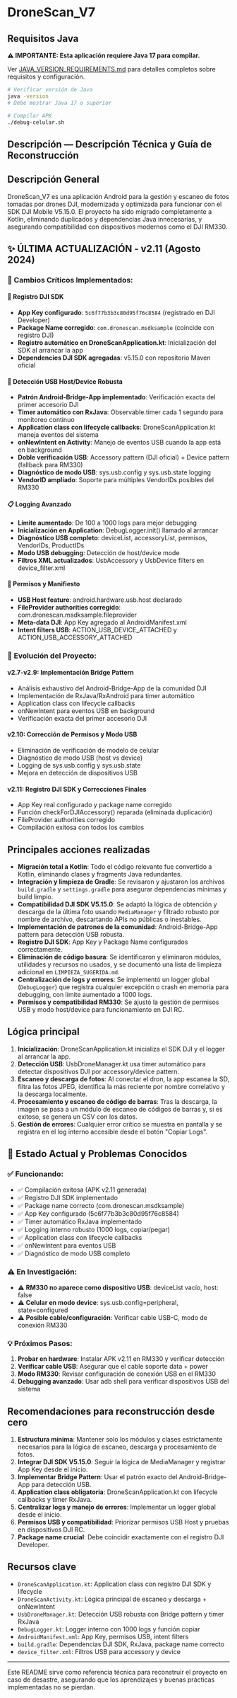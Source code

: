 
# DroneScan_V7

## Requisitos Java

**⚠️ IMPORTANTE: Esta aplicación requiere Java 17 para compilar.**

Ver [JAVA_VERSION_REQUIREMENTS.md](JAVA_VERSION_REQUIREMENTS.md) para detalles completos sobre requisitos y configuración.

```bash
# Verificar versión de Java
java -version
# Debe mostrar Java 17 o superior

# Compilar APK
./debug-celular.sh
```

## Descripción — Descripción Técnica y Guía de Reconstrucción

## Descripción General
DroneScan_V7 es una aplicación Android para la gestión y escaneo de fotos tomadas por drones DJI, modernizada y optimizada para funcionar con el SDK DJI Mobile V5.15.0. El proyecto ha sido migrado completamente a Kotlin, eliminando duplicados y dependencias Java innecesarias, y asegurando compatibilidad con dispositivos modernos como el DJI RM330.

## ✨ ÚLTIMA ACTUALIZACIÓN - v2.11 (Agosto 2024)

### 🔧 Cambios Críticos Implementados:

#### **📱 Registro DJI SDK**
- **App Key configurado**: `5c6f77b3b3c80d95f76c8584` (registrado en DJI Developer)
- **Package Name corregido**: `com.dronescan.msdksample` (coincide con registro DJI)
- **Registro automático en DroneScanApplication.kt**: Inicialización del SDK al arrancar la app
- **Dependencies DJI SDK agregadas**: v5.15.0 con repositorio Maven oficial

#### **🔌 Detección USB Host/Device Robusta**
- **Patrón Android-Bridge-App implementado**: Verificación exacta del primer accesorio DJI
- **Timer automático con RxJava**: Observable.timer cada 1 segundo para monitoreo continuo
- **Application class con lifecycle callbacks**: DroneScanApplication.kt maneja eventos del sistema
- **onNewIntent en Activity**: Manejo de eventos USB cuando la app está en background
- **Doble verificación USB**: Accessory pattern (DJI oficial) + Device pattern (fallback para RM330)
- **Diagnóstico de modo USB**: sys.usb.config y sys.usb.state logging
- **VendorID ampliado**: Soporte para múltiples VendorIDs posibles del RM330

#### **📋 Logging Avanzado**
- **Límite aumentado**: De 100 a 1000 logs para mejor debugging
- **Inicialización en Application**: DebugLogger.init() llamado al arrancar
- **Diagnóstico USB completo**: deviceList, accessoryList, permisos, VendorIDs, ProductIDs
- **Modo USB debugging**: Detección de host/device mode
- **Filtros XML actualizados**: UsbAccessory y UsbDevice filters en device_filter.xml

#### **🔐 Permisos y Manifiesto**
- **USB Host feature**: android.hardware.usb.host declarado
- **FileProvider authorities corregido**: com.dronescan.msdksample.fileprovider
- **Meta-data DJI**: App Key agregado al AndroidManifest.xml
- **Intent filters USB**: ACTION_USB_DEVICE_ATTACHED y ACTION_USB_ACCESSORY_ATTACHED

### 🔄 Evolución del Proyecto:

#### **v2.7-v2.9**: Implementación Bridge Pattern
- Análisis exhaustivo del Android-Bridge-App de la comunidad DJI
- Implementación de RxJava/RxAndroid para timer automático
- Application class con lifecycle callbacks
- onNewIntent para eventos USB en background
- Verificación exacta del primer accesorio DJI

#### **v2.10**: Corrección de Permisos y Modo USB
- Eliminación de verificación de modelo de celular
- Diagnóstico de modo USB (host vs device)
- Logging de sys.usb.config y sys.usb.state
- Mejora en detección de dispositivos USB

#### **v2.11**: Registro DJI SDK y Correcciones Finales
- App Key real configurado y package name corregido
- Función checkForDJIAccessory() reparada (eliminada duplicación)
- FileProvider authorities corregido
- Compilación exitosa con todos los cambios

## Principales acciones realizadas
- **Migración total a Kotlin**: Todo el código relevante fue convertido a Kotlin, eliminando clases y fragments Java redundantes.
- **Integración y limpieza de Gradle**: Se revisaron y ajustaron los archivos `build.gradle` y `settings.gradle` para asegurar dependencias mínimas y build limpio.
- **Compatibilidad DJI SDK V5.15.0**: Se adaptó la lógica de obtención y descarga de la última foto usando `MediaManager` y filtrado robusto por nombre de archivo, descartando APIs no públicas o inestables.
- **Implementación de patrones de la comunidad**: Android-Bridge-App pattern para detección USB robusta.
- **Registro DJI SDK**: App Key y Package Name configurados correctamente.
- **Eliminación de código basura**: Se identificaron y eliminaron módulos, utilidades y recursos no usados, y se documentó una lista de limpieza adicional en `LIMPIEZA_SUGERIDA.md`.
- **Centralización de logs y errores**: Se implementó un logger global (`DebugLogger`) que registra cualquier excepción o crash en memoria para debugging, con límite aumentado a 1000 logs.
- **Permisos y compatibilidad RM330**: Se ajustó la gestión de permisos USB y modo host/device para funcionamiento en DJI RC.

## Lógica principal
1. **Inicialización**: DroneScanApplication.kt inicializa el SDK DJI y el logger al arrancar la app.
2. **Detección USB**: UsbDroneManager.kt usa timer automático para detectar dispositivos DJI por accessory/device pattern.
3. **Escaneo y descarga de fotos**: Al conectar el dron, la app escanea la SD, filtra las fotos JPEG, identifica la más reciente por nombre correlativo y la descarga localmente.
4. **Procesamiento y escaneo de código de barras**: Tras la descarga, la imagen se pasa a un módulo de escaneo de códigos de barras y, si es exitoso, se genera un CSV con los datos.
5. **Gestión de errores**: Cualquier error crítico se muestra en pantalla y se registra en el log interno accesible desde el botón "Copiar Logs".

## 🔧 Estado Actual y Problemas Conocidos

### ✅ Funcionando:
- ✅ Compilación exitosa (APK v2.11 generada)
- ✅ Registro DJI SDK implementado
- ✅ Package name correcto (com.dronescan.msdksample)
- ✅ App Key configurado (5c6f77b3b3c80d95f76c8584)
- ✅ Timer automático RxJava implementado
- ✅ Logging interno robusto (1000 logs, copiar/pegar)
- ✅ Application class con lifecycle callbacks
- ✅ onNewIntent para eventos USB
- ✅ Diagnóstico de modo USB completo

### ⚠️ En Investigación:
- ⚠️ **RM330 no aparece como dispositivo USB**: deviceList vacío, host: false
- ⚠️ **Celular en modo device**: sys.usb.config=peripheral, state=configured
- ⚠️ **Posible cable/configuración**: Verificar cable USB-C, modo de conexión RM330

### 💡 Próximos Pasos:
1. **Probar en hardware**: Instalar APK v2.11 en RM330 y verificar detección
2. **Verificar cable USB**: Asegurar que el cable soporte data + power
3. **Modo RM330**: Revisar configuración de conexión USB en el RM330
4. **Debugging avanzado**: Usar adb shell para verificar dispositivos USB del sistema

## Recomendaciones para reconstrucción desde cero
1. **Estructura mínima**: Mantener solo los módulos y clases estrictamente necesarios para la lógica de escaneo, descarga y procesamiento de fotos.
2. **Integrar DJI SDK V5.15.0**: Seguir la lógica de MediaManager y registrar App Key desde el inicio.
3. **Implementar Bridge Pattern**: Usar el patrón exacto del Android-Bridge-App para detección USB.
4. **Application class obligatoria**: DroneScanApplication.kt con lifecycle callbacks y timer RxJava.
5. **Centralizar logs y manejo de errores**: Implementar un logger global desde el inicio.
6. **Permisos USB y compatibilidad**: Priorizar permisos USB Host y pruebas en dispositivos DJI RC.
7. **Package name crucial**: Debe coincidir exactamente con el registro DJI Developer.

## Recursos clave
- `DroneScanApplication.kt`: Application class con registro DJI SDK y lifecycle
- `DroneScanActivity.kt`: Lógica principal de escaneo y descarga + onNewIntent
- `UsbDroneManager.kt`: Detección USB robusta con Bridge pattern y timer RxJava
- `DebugLogger.kt`: Logger interno con 1000 logs y función copiar
- `AndroidManifest.xml`: App Key, permisos USB, intent filters
- `build.gradle`: Dependencias DJI SDK, RxJava, package name correcto
- `device_filter.xml`: Filtros USB para accessory y device

---
Este README sirve como referencia técnica para reconstruir el proyecto en caso de desastre, asegurando que los aprendizajes y buenas prácticas implementadas no se pierdan.
